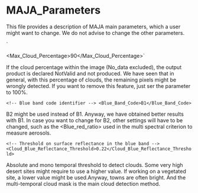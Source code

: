 # MAJA_Parameters

This file provides a description of MAJA main parameters, which a user might want to change. We do not advise to change the other parameters.

<!-- Maximum percentage of cloudy pixels for the product to be considered as valid (in percentage) -->`
<Max_Cloud_Percentage>90</Max_Cloud_Percentage>`

If the cloud percentage within the image (No_data excluded), the output product is declared NotValid and not produced. We have seen that in general, with this percentage of clouds, the remaining pixels might be wrongly detected. If you want to remove this feature, just ser the parameter to 100%.


`<!-- Blue band code identifier -->
<Blue_Band_Code>B1</Blue_Band_Code>    `

B2 might be used instead of B1. Anyway, we have obtained better results with B1. In case you want to change for B2, other settings will have to be changed, such as the <Blue_red_ratio> used in the multi spectral criterion to measure aerosols. 


`<!-- Threshold on surface reflectance in the blue band -->
 <Cloud_Blue_Reflectance_Threshold>0.22</Cloud_Blue_Reflectance_Threshold>   `
 
 Absolute and mono temporal threshold to detect clouds. Some very high desert sites might require to use a higher value. If working on a vegetated site, a lower value might be used.Anyway, towns are often bright. And the multi-temporal cloud mask is the main cloud detection method. 
